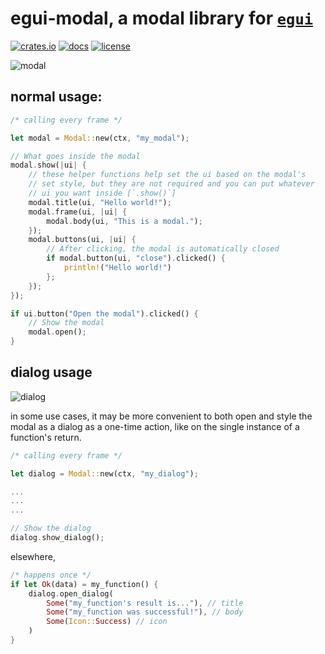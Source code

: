 # egui-modal, a modal library for [`egui`](https://github.com/emilk/egui)
[![crates.io](https://img.shields.io/crates/v/egui-modal)](https://crates.io/crates/egui-modal/0.2.5)
[![docs](https://docs.rs/egui-modal/badge.svg)](https://docs.rs/egui-modal/0.2.5/egui_modal/)
[![license](https://img.shields.io/badge/license-MIT-blue.svg)](https://github.com/n00kii/egui-modal/blob/main/README.md)

![modal](https://raw.githubusercontent.com/n00kii/egui-modal/main/media/modal.png?token=GHSAT0AAAAAABVWXBGJBQSFC3PLQP4KKOG6YZJIDCA)

## normal usage:
```rust
/* calling every frame */

let modal = Modal::new(ctx, "my_modal");

// What goes inside the modal
modal.show(|ui| {
    // these helper functions help set the ui based on the modal's
    // set style, but they are not required and you can put whatever
    // ui you want inside [`.show()`]
    modal.title(ui, "Hello world!");
    modal.frame(ui, |ui| {
        modal.body(ui, "This is a modal.");
    });
    modal.buttons(ui, |ui| {
        // After clicking, the modal is automatically closed
        if modal.button(ui, "close").clicked() {
            println!("Hello world!")
        };
    }); 
});

if ui.button("Open the modal").clicked() {
    // Show the modal
    modal.open();
}
```
## dialog usage
![dialog](https://raw.githubusercontent.com/n00kii/egui-modal/main/media/dialog.png)

in some use cases, it may be more convenient to both open and style the modal as a dialog as a one-time action, like on the single instance of a function's return.
```rust
/* calling every frame */

let dialog = Modal::new(ctx, "my_dialog");

...
...
...

// Show the dialog
dialog.show_dialog();
```
elsewhere,
```rust
/* happens once */
if let Ok(data) = my_function() {
    dialog.open_dialog(
        Some("my_function's result is..."), // title
        Some("my_function was successful!"), // body
        Some(Icon::Success) // icon
    )
}
```
